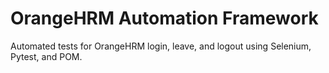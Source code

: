 # OrangeHRM Automation Framework
Automated tests for OrangeHRM login, leave, and logout using Selenium, Pytest, and POM.